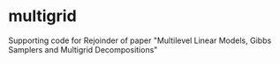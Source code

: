 # multigrid
Supporting code for Rejoinder of paper "Multilevel Linear Models, Gibbs Samplers and Multigrid Decompositions"
